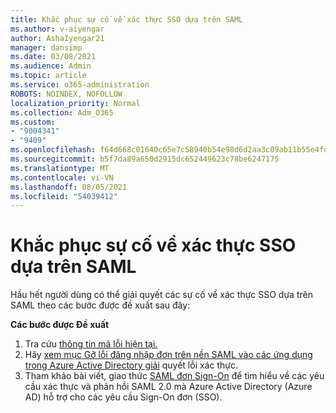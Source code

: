 ```yaml
---
title: Khắc phục sự cố về xác thực SSO dựa trên SAML
ms.author: v-aiyengar
author: AshaIyengar21
manager: dansimp
ms.date: 03/08/2021
ms.audience: Admin
ms.topic: article
ms.service: o365-administration
ROBOTS: NOINDEX, NOFOLLOW
localization_priority: Normal
ms.collection: Adm_O365
ms.custom:
- "9004341"
- "9409"
ms.openlocfilehash: f64d668c01640c65e7c58940b54e98d6d2aa3c09ab11b55e4fd560874740e3d3
ms.sourcegitcommit: b5f7da89a650d2915dc652449623c78be6247175
ms.translationtype: MT
ms.contentlocale: vi-VN
ms.lasthandoff: 08/05/2021
ms.locfileid: "54039412"
---
```

# <a name="troubleshoot-saml-based-sso-authentication-issues"></a>Khắc phục sự cố về xác thực SSO dựa trên SAML

Hầu hết người dùng có thể giải quyết các sự cố về xác thực SSO dựa trên SAML theo các bước được đề xuất sau đây:

**Các bước được Đề xuất**
1. Tra cứu [thông tin mã lỗi hiện tại.](https://docs.microsoft.com/azure/active-directory/develop/reference-aadsts-error-codes#lookup-current-error-code-information)
1. Hãy [xem mục Gỡ lỗi đăng nhập đơn trên nền SAML vào các ứng dụng trong Azure Active Directory giải](https://docs.microsoft.com/azure/active-directory/manage-apps/debug-saml-sso-issues) quyết lỗi xác thực.
1. Tham khảo bài viết, giao thức [SAML đơn Sign-On](https://docs.microsoft.com/azure/active-directory/develop/single-sign-on-saml-protocol) để tìm hiểu về các yêu cầu xác thực và phản hồi SAML 2.0 mà Azure Active Directory (Azure AD) hỗ trợ cho các yêu cầu Sign-On đơn (SSO).



